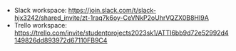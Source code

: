  * Slack workspace: https://join.slack.com/t/slack-hjx3242/shared_invite/zt-1raq7k6oy-CeVNkP2oUhrVQZX0B8HI9A
 * Trello workspace: https://trello.com/invite/studentprojects2023sk1/ATTI6bb9d72e52992d4149826dd893972d67110FB9C4